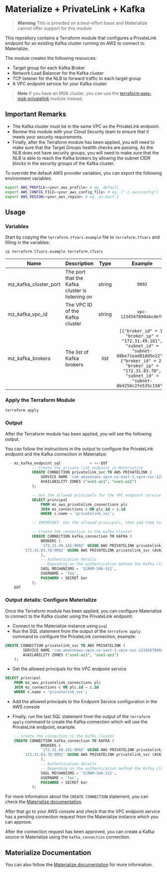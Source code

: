 # Materialize + PrivateLink + Kafka

> **Warning**
> This is provided on a best-effort basis and Materialize cannot offer support for this module

This repository contains a Terraform module that configures a PrivateLink endpoint for an existing Kafka cluster running on AWS to connect to Materialize.

The module creates the following resources:
- Target group for each Kafka Broker
- Network Load Balancer for the Kafka cluster
- TCP listener for the NLB to forward traffic to each target group
- A VPC endpoint service for your Kafka cluster

> **Note**
> If you have an MSK cluster, you can use the [terraform-aws-msk-privatelink](https://github.com/MaterializeInc/terraform-aws-msk-privatelink) module instead.

## Important Remarks

- The Kafka cluster must be in the same VPC as the PrivateLink endpoint.
- Review this module with your Cloud Security team to ensure that it meets your security requirements.
- Finally, after the Terraform module has been applied, you will need to make sure that the Target Groups heatlth checks are passing. As the NLB does not have security groups, you will need to make sure that the NLB is able to reach the Kafka brokers by allowing the subnet CIDR blocks in the security groups of the Kafka cluster.

To override the default AWS provider variables, you can export the following environment variables:

```bash
export AWS_PROFILE=<your_aws_profile> # eg. default
export AWS_CONFIG_FILE=<your_aws_config_file> # eg. ["~/.aws/config"]
export AWS_REGION=<your_aws_region> # eg. us-east-1
```

## Usage

### Variables

Start by copying the `terraform.tfvars.example` file to `terraform.tfvars` and filling in the variables:

```
cp terraform.tfvars.example terraform.tfvars
```

| Name | Description | Type | Example | Required |
|------|-------------|:----:|:-----:|:-----:|
| mz_kafka_cluster_port | The port that the Kafka cluster is listening on | string | `9092` | yes |
| mz_kafka_vpc_id | The VPC ID of the Kafka cluster | string | `vpc-1234567890abcdef0` | yes |
| mz_kafka_brokers | The list of Kafka brokers | list | `[{"broker_id" = 1, "broker_ip" = "172.31.49.181", "subnet_id" = "subnet-08be71ead81dd5e22"}, {"broker_id" = 2, "broker_ip" = "172.31.83.78", "subnet_id" = "subnet-0b4256c2fe535c158"}]` | yes |

### Apply the Terraform Module

```
terraform apply
```

### Output

After the Terraform module has been applied, you will see the following output.

You can follow the instructions in the output to configure the PrivateLink endpoint and the Kafka connection in Materialize:

```sql
  - mz_kafka_endpoint_sql             = <<-EOT
            -- Create the private link endpoint in Materialize
            CREATE CONNECTION privatelink_svc TO AWS PRIVATELINK (
                SERVICE NAME 'com.amazonaws.vpce.us-east-1.vpce-svc-1234567890abcdef0',
                AVAILABILITY ZONES ("use1-az1", "use1-az2")
            );

            -- Get the allowed principals for the VPC endpoint service
            SELECT principal
                FROM mz_aws_privatelink_connections plc
                JOIN mz_connections c ON plc.id = c.id
                WHERE c.name = 'privatelink_svc';

            -- IMPORTANT: Get the allowed principals, then add them to the VPC endpoint service

            -- Create the connection to the Kafka cluster
            CREATE CONNECTION kafka_connection TO KAFKA (
                BROKERS (
                '172.31.49.181:9092' USING AWS PRIVATELINK privatelink_svc (AVAILABILITY ZONE = 'use1-az1', PORT 9001),
        '172.31.83.78:9092' USING AWS PRIVATELINK privatelink_svc (AVAILABILITY ZONE = 'use1-az2', PORT 9002)
                ),
                -- Authentication details
                -- Depending on the authentication method the Kafka cluster is using
                SASL MECHANISMS = 'SCRAM-SHA-512',
                USERNAME = 'foo',
                PASSWORD = SECRET bar
            );
    EOT
```

### Output details: Configure Materialize

Once the Terraform module has been applied, you can configure Materialize to connect to the Kafka cluster using the PrivateLink endpoint:

- Connect to the Materialize instance using `psql`
- Run the SQL statement from the output of the `terraform apply` command to configure the PrivateLink connection, example:

```sql
CREATE CONNECTION privatelink_svc TO AWS PRIVATELINK (
        SERVICE NAME 'com.amazonaws.vpce.us-east-1.vpce-svc-1234567890abcdef0',
        AVAILABILITY ZONES ("use1-az1", "use1-az2")
    );
```

- Get the allowed principals for the VPC endpoint service

```sql
SELECT principal
    FROM mz_aws_privatelink_connections plc
    JOIN mz_connections c ON plc.id = c.id
    WHERE c.name = 'privatelink_svc';
```

- Add the allowed principals to the Endpoint Service configuration in the AWS console

- Finally, run the last SQL statement from the output of the `terraform apply` command to create the Kafka connection which will use the PrivateLink endpoint, example:

```sql
    -- Create the connection to the Kafka cluster
    CREATE CONNECTION kafka_connection TO KAFKA (
                BROKERS (
                '172.31.49.181:9092' USING AWS PRIVATELINK privatelink_svc (AVAILABILITY ZONE = 'use1-az1', PORT 9001),
        '172.31.83.78:9092' USING AWS PRIVATELINK privatelink_svc (AVAILABILITY ZONE = 'use1-az2', PORT 9002)
                ),
                -- Authentication details
                -- Depending on the authentication method the Kafka cluster is using
                SASL MECHANISMS = 'SCRAM-SHA-512',
                USERNAME = 'foo',
                PASSWORD = SECRET bar
            );
```

For more information about the `CREATE CONNECTION` statement, you can check the [Materialize documentation](https://materialize.com/docs/sql/create-connection/#kafka).

After that go to your AWS console and check that the VPC endpoint service has a pending connection request from the Materialize instance which you can approve.

After the connection request has been approved, you can create a Kafka source in Materialize using the `kafka_connection` connection.

## Materialize Documentation

You can also follow the [Materialize documentation](https://materialize.com/docs/ops/network-security/privatelink/) for more information.
